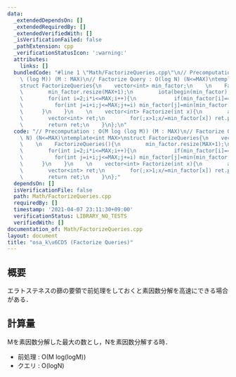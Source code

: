 ```yaml
---
data:
  _extendedDependsOn: []
  _extendedRequiredBy: []
  _extendedVerifiedWith: []
  _isVerificationFailed: false
  _pathExtension: cpp
  _verificationStatusIcon: ':warning:'
  attributes:
    links: []
  bundledCode: "#line 1 \"Math/FactorizeQueries.cpp\"\n// Precomputation : O(M log\
    \ (log M)) (M : MAX)\n// Factorize Query : O(log N) (N<=MAX)\ntemplate<int MAX>\n\
    struct FactorizeQueries{\n    vector<int> min_factor;\n    \n    FactorizeQueries(){\n\
    \        min_factor.resize(MAX+1);\n        iota(begin(min_factor),end(min_factor),0);\n\
    \        for(int i=2;i*i<=MAX;i++){\n            if(min_factor[i]==i)\n      \
    \          for(int j=i+i;j<=MAX;j+=i) min_factor[j]=min(min_factor[j],i);\n  \
    \      }\n    }\n    \n    vector<int> Factorize(int x){\n        assert(x<=MAX);\n\
    \        vector<int> ret;\n        for(;x>1;x/=min_factor[x]) ret.push_back(min_factor[x]);\n\
    \        return ret;\n    }\n};\n"
  code: "// Precomputation : O(M log (log M)) (M : MAX)\n// Factorize Query : O(log\
    \ N) (N<=MAX)\ntemplate<int MAX>\nstruct FactorizeQueries{\n    vector<int> min_factor;\n\
    \    \n    FactorizeQueries(){\n        min_factor.resize(MAX+1);\n        iota(begin(min_factor),end(min_factor),0);\n\
    \        for(int i=2;i*i<=MAX;i++){\n            if(min_factor[i]==i)\n      \
    \          for(int j=i+i;j<=MAX;j+=i) min_factor[j]=min(min_factor[j],i);\n  \
    \      }\n    }\n    \n    vector<int> Factorize(int x){\n        assert(x<=MAX);\n\
    \        vector<int> ret;\n        for(;x>1;x/=min_factor[x]) ret.push_back(min_factor[x]);\n\
    \        return ret;\n    }\n};"
  dependsOn: []
  isVerificationFile: false
  path: Math/FactorizeQueries.cpp
  requiredBy: []
  timestamp: '2021-04-07 23:11:30+09:00'
  verificationStatus: LIBRARY_NO_TESTS
  verifiedWith: []
documentation_of: Math/FactorizeQueries.cpp
layout: document
title: "osa_k\u6CD5 (Factorize Queries)"
---
```


## 概要  
エラトステネスの篩の要領で前処理をしておくと素因数分解を高速にできる場合がある．  


## 計算量  
Mを素因数分解した最大の数とし，Nを素因数分解する時．  
- 前処理 : O(M log(logM))  
- クエリ : O(logN)  
